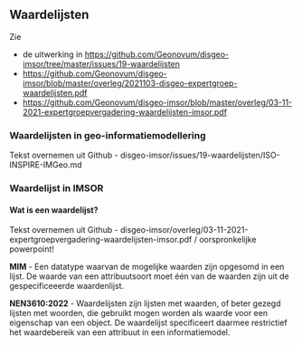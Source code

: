 ## Waardelijsten

Zie 
- de uitwerking in https://github.com/Geonovum/disgeo-imsor/tree/master/issues/19-waardelijsten
- https://github.com/Geonovum/disgeo-imsor/blob/master/overleg/2021103-disgeo-expertgroep-waardelijsten.pdf
- https://github.com/Geonovum/disgeo-imsor/blob/master/overleg/03-11-2021-expertgroepvergadering-waardelijsten-imsor.pdf


### Waardelijsten in geo-informatiemodellering

Tekst overnemen uit Github - disgeo-imsor/issues/19-waardelijsten/ISO-INSPIRE-IMGeo.md

### Waardelijst in IMSOR

#### Wat is een waardelijst?

Tekst overnemen uit Github - disgeo-imsor/overleg/03-11-2021-expertgroepvergadering-waardelijsten-imsor.pdf / oorspronkelijke powerpoint!

**MIM** - Een datatype waarvan de mogelijke  waarden zijn opgesomd in een lijst. De waarde van een attribuutsoort moet één van de waarden zijn uit de gespecificeeerde waardenlijst.

**NEN3610:2022** - Waardelijsten zijn lijsten met waarden, of beter gezegd lijsten met woorden, die gebruikt mogen worden als waarde voor een eigenschap van een object. De waardelijst specificeert daarmee restrictief het waardebereik van een attribuut in een informatiemodel. 